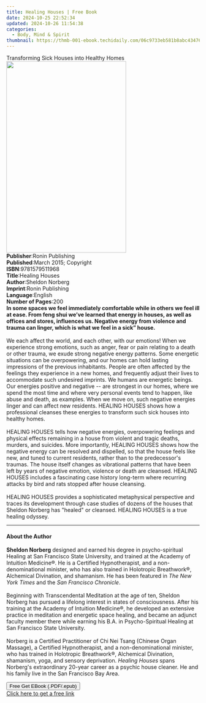 ```yaml
---
title: Healing Houses | Free Book
date: 2024-10-25 22:52:34
updated: 2024-10-26 11:54:38
categories:
  - Body, Mind & Spirit
thumbnail: https://thmb-001-ebook.techidaily.com/06c9733eb581b8abc434762c9c454448b1ced8ed04a2ff25a075705c360b4d67.jpg
---
```

<main id="book-container">
  <div class="flex flex-col">
    <div class="book-brief flex-1 py-6 px-4 sm:p-6 md:py-10 md:px-8">
      <!-- brief-->
      <div class="book-brief-main">
        Transforming Sick Houses into Healthy Homes
      </div>
    </div>
    <div
      class="book-meta-info flex-1 grid gap-4 col-start-1 col-end-3 row-start-1 sm:mb-6 sm:grid-cols-4 lg:gap-6 lg:col-start-2 lg:row-end-6 lg:row-span-6 lg:mb-0"
    >
      <div
        class="book-meta-info-left place-content-center mt-4 p-4 text-sm leading-6 col-start-2 col-span-2 dark:text-slate-400"
      >
        <img
          class="w-full h-500 object-cover rounded-lg sm:h-255 sm:col-span-2 lg:col-span-full"
          src="https://img-001-ebook.techidaily.com/bf6d6db6f7dd2f1b677088837a3b03d7d2ef780c69ee064feba7f1063f7e8f23.jpg"
          alt=""
          width="312"
          height="500"
        />
      </div>
      <div
        class="book-meta-info-right mt-2 col-start-1 row-start-2 col-span-3 self-center"
      >
        <!-- meta data  -->
        <div class="flex flex-col px-4 md:px-8">
          <div class="flex-1">
            <strong>Publisher</strong>:<span class="px-2"
              >Ronin Publishing</span
            >
          </div>
          <div class="flex-1">
            <strong>Published</strong>:<span class="px-2"
              >March 2015; Copyright</span
            >
          </div>
          <div class="flex-1">
            <strong>ISBN</strong>:<span class="px-2">9781579511968</span>
          </div>
          <div class="flex-1">
            <strong>Title</strong>:<span class="px-2">Healing Houses</span>
          </div>
          <div class="flex-1">
            <strong>Author</strong>:<span class="px-2">Sheldon Norberg</span>
          </div>
          <div class="flex-1">
            <strong>Imprint</strong>:<span class="px-2">Ronin Publishing</span>
          </div>
          <div class="flex-1">
            <strong>Language</strong>:<span class="px-2">English</span>
          </div>
          <div class="flex-1">
            <strong>Number of Pages</strong>:<span class="px-2">200</span>
          </div>
        </div>
      </div>
    </div>
    <div class="book-description flex-1 py-6 px-4 sm:p-6 md:py-10 md:px-8">
      <div class="book-description-main">
        <div accordion-content="" id="description">
          <b
            >In some spaces we feel immediately comfortable while in others we
            feel ill at ease. From feng shui we’ve learned that energy in
            houses, as well as offices and stores, influences us. Negative
            energy from violence and trauma can linger, which is what we feel in
            a sick” house.</b
          ><br /><br />We each affect the world, and each other, with our
          emotions! When we experience strong emotions, such as anger, fear or
          pain relating to a death or other trauma, we exude strong negative
          energy patterns. Some energetic situations can be overpowering, and
          our homes can hold lasting impressions of the previous inhabitants.
          People are often affected by the feelings they experience in a new
          homes, and frequently adjust their lives to accommodate such undesired
          imprints. We humans are energetic beings. Our energies positive and
          negative -- are strongest in our homes, where we spend the most time
          and where very personal events tend to happen, like abuse and death,
          as examples. When we move on, such negative energies linger and can
          affect new residents. HEALING HOUSES shows how a professional cleanses
          these energies to transform such sick houses into healthy homes.<br /><br />HEALING
          HOUSES tells how negative energies, overpowering feelings and physical
          effects remaining in a house from violent and tragic deaths, murders,
          and suicides. More importantly, HEALING HOUSES shows how the negative
          energy can be resolved and dispelled, so that the house feels like
          new, and tuned to current residents, rather than to the predecessor's
          traumas. The house itself changes as vibrational patterns that have
          been left by years of negative emotion, violence or death are
          cleansed. HEALING HOUSES includes a fascinating case history long-term
          where recurring attacks by bird and rats stopped after house
          cleansing. <br /><br />HEALING HOUSES provides a sophisticated
          metaphysical perspective and traces its development through case
          studies of dozens of the houses that Sheldon Norberg has "healed" or
          cleansed. HEALING HOUSES is a true healing odyssey.<br />
        </div>
        <div class="accordion-fader"></div>
      </div>
    </div>
    <div class="book-excerpts flex-1 py-6 px-4 sm:p-6 md:py-10 md:px-8">
      <!-- excerpts-->
      <div class="book-excerpts-main">
        <hr />
        <h4 class="placeholder placeholder-heading">
          <span>About the Author</span>
        </h4>
        <p>
          <b>Sheldon Norberg</b> designed and earned his degree in
          psycho-spiritual Healing at San Francisco State University, and
          trained at the Academy of Intuition Medicine®. He is a Certified
          Hypnotherapist, and a non-denominational minister, who has also
          trained in Holotropic Breathwork®, Alchemical Divination, and
          shamanism. He has been featured in <i>The New York Times</i> and the
          <i>San Francisco Chronicle</i>.<br /><br />Beginning with
          Transcendental Meditation at the age of ten, Sheldon Norberg has
          pursued a lifelong interest in states of consciousness. After his
          training at the Academy of Intuition Medicine®, he developed an
          extensive practice in meditation and energetic space healing, and
          became an adjunct faculty member there while earning his B.A. in
          Psycho-Spiritual Healing at San Francisco State University.<br /><br />Norberg
          is a Certified Practitioner of Chi Nei Tsang (Chinese Organ Massage),
          a Certified Hypnotherapist, and a non-denominational minister, who has
          trained in Holotropic Breathwork®, Alchemical Divination, shamanism,
          yoga, and sensory deprivation. <i>Healing Houses</i> spans Norberg's
          extraordinary 20-year career as a psychic house cleaner. He and his
          family live in the San Francisco Bay Area.
        </p>
      </div>
    </div>
    <div
      class="book-about-author flex-1 py-6 px-4 sm:p-6 md:py-10 md:px-8"
    ></div>
    <div class="book-free-get flex-1 py-6 px-4 sm:p-6 md:py-10 md:px-8">
      <button
        id="btn-free-get"
        class="bg-blue-500 hover:bg-blue-700 text-white font-bold py-2 px-4 rounded"
      >
        Free Get EBook (.PDF/.epub)
      </button>
      <div id="countdown-display" class="px-2 text-lg mt-2"></div>
      <a
        id="free-link"
        class="hidden bg-blue-500 hover:bg-blue-700 text-white font-bold py-2 px-4 rounded"
        href="https://www.ebooks.com/en-us/book/96507103/healing-houses/sheldon-norberg/"
        target="_blank"
        >Click here to get a free link</a
      >
    </div>
    <script>
      let countdownTime = 0;
      let countdownInterval = null;
      document
        .getElementById('btn-free-get')
        .addEventListener('click', startCountdown);
      function startCountdown() {
        countdownTime = new Date().getTime() + 60000 * 3;
        countdownInterval = setInterval(updateCountdown, 1000);
        document.getElementById('btn-free-get').disabled = true;
        document
          .getElementById('btn-free-get')
          .classList.add('bg-gray-500', 'cursor-not-allowed');
      }
      function updateCountdown() {
        let currentTime = new Date().getTime();
        let timeLeft = countdownTime - currentTime;
        let secondsLeft = Math.floor(timeLeft / 1000);
        document.getElementById('countdown-display').innerHTML =
          `Remaining time: ${secondsLeft} seconds.`;
        if (secondsLeft <= 0) {
          clearInterval(countdownInterval);
          document.getElementById('btn-free-get').classList.add('hidden');
          document.getElementById('free-link').classList.remove('hidden');
          document.getElementById('countdown-display').innerHTML = '';
        }
      }
    </script>
  </div>
</main>

